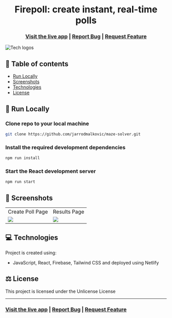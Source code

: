 <h1 align="center">Firepoll: create instant, real-time polls</h1>

<h3 align="center">
  <a href="https://firepoll.xyz/">Visit the live app</a> |
  <a href="https://github.com/jarrodmalkovic/maze-solver/issues">Report Bug</a> |
  <a href="https://github.com/jarrodmalkovic/maze-solver/issues">Request Feature</a> 
</h3>

![Tech logos](https://i.ibb.co/xHfxGLP/tech-info-firepoll-2.png)


## 📝 Table of contents

- [Run Locally](#-run-locally)
- [Screenshots](#-screenshots)
- [Technologies](#-technologies)
- [License](#-license)

## 🚀 Run Locally

### Clone repo to your local machine 

```bash
git clone https://github.com/jarrodmalkovic/maze-solver.git
```

### Install the required development dependencies

```bash
npm run install
```

### Start the React development server

```bash
npm run start
```

## 📸 Screenshots

<table>
  <tr>
    <td>Create Poll Page</td>
     <td>Results Page</td>
  </tr>
  <tr>
    <td valign="top"><img src="https://i.ibb.co/tD9QF3Q/firepoll-create-poll-page.png"/></td>
    <td  valign="top"><img src="https://i.ibb.co/g4LVd6W/firepoll-results-page.png"/></td>
  </tr>
 </table>


## 💻 Technologies

Project is created using:

- JavaScript, React, Firebase, Tailwind CSS and deployed using Netlify

## ⚖️ License

This project is licensed under the Unlicense License

<hr>

<h3>
  <a href="https://firepoll.xyz">Visit the live app</a> |
  <a href="https://github.com/jarrodmalkovic/maze-solver/issues">Report Bug</a> |
  <a href="https://github.com/jarrodmalkovic/maze-solver/issues">Request Feature</a> 
</h3>

